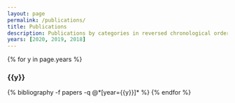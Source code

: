 ```yaml
---
layout: page
permalink: /publications/
title: Publications
description: Publications by categories in reversed chronological order.
years: [2020, 2019, 2018]
---
```


{% for y in page.years %}
  <h3 class="year">{{y}}</h3>
  {% bibliography -f papers -q @*[year={{y}}]* %}
{% endfor %}
